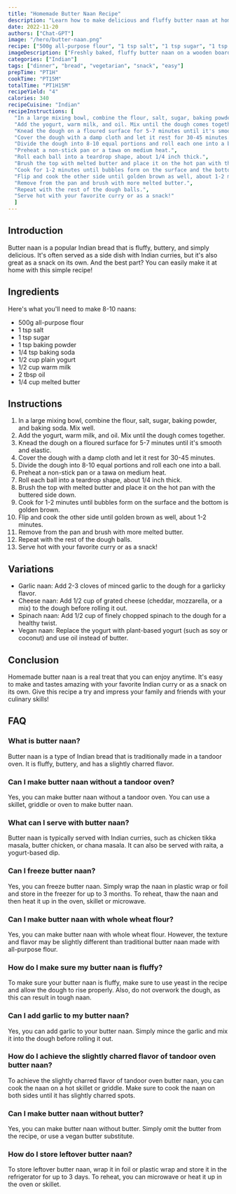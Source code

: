 ```yaml
---
title: "Homemade Butter Naan Recipe"
description: "Learn how to make delicious and fluffy butter naan at home with this easy recipe! Perfect to pair with your favorite Indian curry or as a snack."
date: 2022-11-20
authors: ["Chat-GPT"]
image: "/hero/butter-naan.png"
recipe: ["500g all-purpose flour", "1 tsp salt", "1 tsp sugar", "1 tsp baking powder", "1/4 tsp baking soda", "1/2 cup plain yogurt", "1/2 cup warm milk", "2 tbsp oil", "1/4 cup melted butter"]
imageDescription: ["Freshly baked, fluffy butter naan on a wooden board", "A bowl of curry with butter naan on the side", "A close-up of the naan's texture", "A hand tearing a piece of naan"]
categories: ["Indian"]
tags: ["dinner", "bread", "vegetarian", "snack", "easy"]
prepTime: "PT1H"
cookTime: "PT15M"
totalTime: "PT1H15M"
recipeYield: "4"
calories: 340
recipeCuisine: "Indian"
recipeInstructions: [
  "In a large mixing bowl, combine the flour, salt, sugar, baking powder, and baking soda. Mix well.",
  "Add the yogurt, warm milk, and oil. Mix until the dough comes together.",
  "Knead the dough on a floured surface for 5-7 minutes until it's smooth and elastic.",
  "Cover the dough with a damp cloth and let it rest for 30-45 minutes.",
  "Divide the dough into 8-10 equal portions and roll each one into a ball.",
  "Preheat a non-stick pan or a tawa on medium heat.",
  "Roll each ball into a teardrop shape, about 1/4 inch thick.",
  "Brush the top with melted butter and place it on the hot pan with the buttered side down.",
  "Cook for 1-2 minutes until bubbles form on the surface and the bottom is golden brown.",
  "Flip and cook the other side until golden brown as well, about 1-2 minutes.",
  "Remove from the pan and brush with more melted butter.",
  "Repeat with the rest of the dough balls.",
  "Serve hot with your favorite curry or as a snack!"
  ]
---
```


## Introduction

Butter naan is a popular Indian bread that is fluffy, buttery, and simply delicious. It's often served as a side dish with Indian curries, but it's also great as a snack on its own. And the best part? You can easily make it at home with this simple recipe!

## Ingredients

Here's what you'll need to make 8-10 naans:

- 500g all-purpose flour
- 1 tsp salt
- 1 tsp sugar
- 1 tsp baking powder
- 1/4 tsp baking soda
- 1/2 cup plain yogurt
- 1/2 cup warm milk
- 2 tbsp oil
- 1/4 cup melted butter

## Instructions

1. In a large mixing bowl, combine the flour, salt, sugar, baking powder, and baking soda. Mix well.
2. Add the yogurt, warm milk, and oil. Mix until the dough comes together.
3. Knead the dough on a floured surface for 5-7 minutes until it's smooth and elastic.
4. Cover the dough with a damp cloth and let it rest for 30-45 minutes.
5. Divide the dough into 8-10 equal portions and roll each one into a ball.
6. Preheat a non-stick pan or a tawa on medium heat.
7. Roll each ball into a teardrop shape, about 1/4 inch thick.
8. Brush the top with melted butter and place it on the hot pan with the buttered side down.
9. Cook for 1-2 minutes until bubbles form on the surface and the bottom is golden brown.
10. Flip and cook the other side until golden brown as well, about 1-2 minutes.
11. Remove from the pan and brush with more melted butter.
12. Repeat with the rest of the dough balls.
13. Serve hot with your favorite curry or as a snack!

## Variations

- Garlic naan: Add 2-3 cloves of minced garlic to the dough for a garlicky flavor.
- Cheese naan: Add 1/2 cup of grated cheese (cheddar, mozzarella, or a mix) to the dough before rolling it out.
- Spinach naan: Add 1/2 cup of finely chopped spinach to the dough for a healthy twist.
- Vegan naan: Replace the yogurt with plant-based yogurt (such as soy or coconut) and use oil instead of butter.

## Conclusion

Homemade butter naan is a real treat that you can enjoy anytime. It's easy to make and tastes amazing with your favorite Indian curry or as a snack on its own. Give this recipe a try and impress your family and friends with your culinary skills!

## FAQ

### What is butter naan?

Butter naan is a type of Indian bread that is traditionally made in a tandoor oven. It is fluffy, buttery, and has a slightly charred flavor.

### Can I make butter naan without a tandoor oven?

Yes, you can make butter naan without a tandoor oven. You can use a skillet, griddle or oven to make butter naan.

### What can I serve with butter naan?

Butter naan is typically served with Indian curries, such as chicken tikka masala, butter chicken, or chana masala. It can also be served with raita, a yogurt-based dip.

### Can I freeze butter naan?

Yes, you can freeze butter naan. Simply wrap the naan in plastic wrap or foil and store in the freezer for up to 3 months. To reheat, thaw the naan and then heat it up in the oven, skillet or microwave.

### Can I make butter naan with whole wheat flour?

Yes, you can make butter naan with whole wheat flour. However, the texture and flavor may be slightly different than traditional butter naan made with all-purpose flour.

### How do I make sure my butter naan is fluffy?

To make sure your butter naan is fluffy, make sure to use yeast in the recipe and allow the dough to rise properly. Also, do not overwork the dough, as this can result in tough naan.

### Can I add garlic to my butter naan?

Yes, you can add garlic to your butter naan. Simply mince the garlic and mix it into the dough before rolling it out.

### How do I achieve the slightly charred flavor of tandoor oven butter naan?

To achieve the slightly charred flavor of tandoor oven butter naan, you can cook the naan on a hot skillet or griddle. Make sure to cook the naan on both sides until it has slightly charred spots.

### Can I make butter naan without butter?

Yes, you can make butter naan without butter. Simply omit the butter from the recipe, or use a vegan butter substitute.

### How do I store leftover butter naan?

To store leftover butter naan, wrap it in foil or plastic wrap and store it in the refrigerator for up to 3 days. To reheat, you can microwave or heat it up in the oven or skillet.
